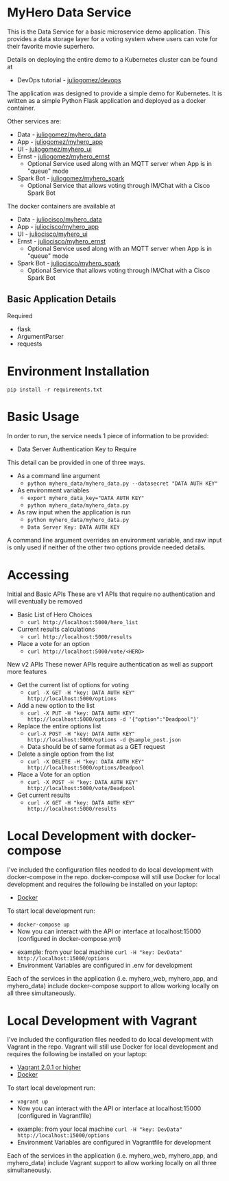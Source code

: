 # MyHero Data Service

This is the Data Service for a basic microservice demo application.
This provides a data storage layer for a voting system where users can vote for their favorite movie superhero.

Details on deploying the entire demo to a Kubernetes cluster can be found at

* DevOps tutorial - [juliogomez/devops](https://github.com/juliogomez/devops)

The application was designed to provide a simple demo for Kubernetes. It is written as a simple Python Flask application and deployed as a docker container.

Other services are:

* Data - [juliogomez/myhero_data](https://github.com/juliogomez/myhero_data)
* App - [juliogomez/myhero_app](https://github.com/juliogomez/myhero_app)
* UI - [juliogomez/myhero_ui](https://github.com/juliogomez/myhero_ui)
* Ernst - [juliogomez/myhero_ernst](https://github.com/juliogomez/myhero_ernst)
  * Optional Service used along with an MQTT server when App is in "queue" mode
* Spark Bot - [juliogomez/myhero_spark](https://github.com/juliogomez/myhero_spark)
  * Optional Service that allows voting through IM/Chat with a Cisco Spark Bot


The docker containers are available at

* Data - [juliocisco/myhero_data](https://hub.docker.com/r/juliocisco/myhero-data/)
* App - [juliocisco/myhero_app](https://hub.docker.com/r/juliocisco/myhero-app)
* UI - [juliocisco/myhero_ui](https://hub.docker.com/r/juliocisco/myhero-ui)
* Ernst - [juliocisco/myhero_ernst](https://hub.docker.com/r/juliocisco/myhero-ernst)
  * Optional Service used along with an MQTT server when App is in "queue" mode
* Spark Bot - [juliocisco/myhero_spark](https://hub.docker.com/r/juliocisco/myhero-spark)
  * Optional Service that allows voting through IM/Chat with a Cisco Spark Bot

## Basic Application Details

Required

* flask
* ArgumentParser
* requests

# Environment Installation

    pip install -r requirements.txt

# Basic Usage

In order to run, the service needs 1 piece of information to be provided:

* Data Server Authentication Key to Require

This detail can be provided in one of three ways.
* As a command line argument
  - `python myhero_data/myhero_data.py --datasecret "DATA AUTH KEY" `
* As environment variables
  - `export myhero_data_key="DATA AUTH KEY"`
  - `python myhero_data/myhero_data.py`
* As raw input when the application is run
  - `python myhero_data/myhero_data.py`
  - `Data Server Key: DATA AUTH KEY`

A command line argument overrides an environment variable, and raw input is only used if neither of the other two options provide needed details.


# Accessing

Initial and Basic APIs
These are v1 APIs that require no authentication and will eventually be removed

* Basic List of Hero Choices
  * `curl http://localhost:5000/hero_list`
* Current results calculations
  * `curl http://localhost:5000/results`
* Place a vote for an option
  * `curl http://localhost:5000/vote/<HERO>`

New v2 APIs
These newer APIs require authentication as well as support more features

* Get the current list of options for voting
  * `curl -X GET -H "key: DATA AUTH KEY" http://localhost:5000/options`
* Add a new option to the list
  * `curl -X PUT -H "key: DATA AUTH KEY" http://localhost:5000/options -d '{"option":"Deadpool"}'`
* Replace the entire options list
  * `curl-X POST -H "key: DATA AUTH KEY" http://localhost:5000/options -d @sample_post.json`
  * Data should be of same format as a GET request
* Delete a single option from the list
  * `curl -X DELETE -H "key: DATA AUTH KEY" http://localhost:5000/options/Deadpool`
* Place a Vote for an option
  * `curl -X POST -H "key: DATA AUTH KEY" http://localhost:5000/vote/Deadpool`
* Get current results
  * `curl -X GET -H "key: DATA AUTH KEY" http://localhost:5000/results`

# Local Development with docker-compose

I've included the configuration files needed to do local development with docker-compose in the repo.  docker-compose will still use Docker for local development and requires the following be installed on your laptop: 

* [Docker](https://www.docker.com/community-edition)

To start local development run:

* `docker-compose up`
*  Now you can interact with the API or interface at localhost:15000 (configured in docker-compose.yml)
  - example:  from your local machine `curl -H "key: DevData" http://localhost:15000/options`
  - Environment Variables are configured in .env for development

Each of the services in the application (i.e. myhero_web, myhero_app, and myhero_data) include docker-compose support to allow working locally on all three simultaneously.

# Local Development with Vagrant

I've included the configuration files needed to do local development with Vagrant in the repo.  Vagrant will still use Docker for local development and requires the following be installed on your laptop: 

* [Vagrant 2.0.1 or higher](https://www.vagrantup.com/downloads.html)
* [Docker](https://www.docker.com/community-edition)

To start local development run:

* `vagrant up`
*  Now you can interact with the API or interface at localhost:15000 (configured in Vagrantfile)
  - example:  from your local machine `curl -H "key: DevData" http://localhost:15000/options`
  - Environment Variables are configured in Vagrantfile for development

Each of the services in the application (i.e. myhero_web, myhero_app, and myhero_data) include Vagrant support to allow working locally on all three simultaneously.
